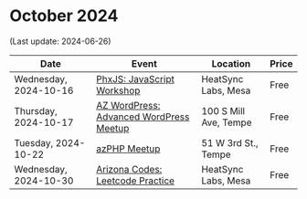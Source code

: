 # October 2024

(Last update: 2024-06-26)

| Date | Event | Location | Price |
| ---- | ----- | -------- | ----- |
| Wednesday, 2024-10-16 | [PhxJS: JavaScript Workshop](https://www.meetup.com/phoenix-javascript/events/nvncmtygcnbvb/) | HeatSync Labs, Mesa | Free |
| Thursday, 2024-10-17 | [AZ WordPress: Advanced WordPress Meetup](https://www.meetup.com/arizona-wordpress-group/events/wcbfmtygcnbwb/) | 100 S Mill Ave, Tempe | Free |
| Tuesday, 2024-10-22 | [azPHP Meetup](https://www.meetup.com/azphpug/events/vqdnltygcnbdc/) | 51 W 3rd St., Tempe | Free |
| Wednesday, 2024-10-30 | [Arizona Codes: Leetcode Practice](https://www.meetup.com/arizona-codes/) | HeatSync Labs, Mesa | Free |
